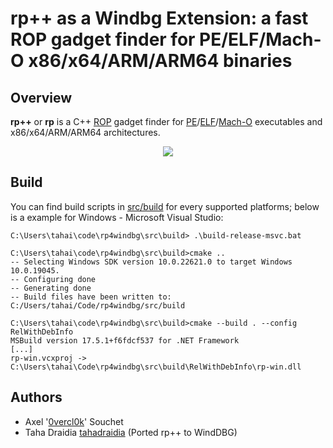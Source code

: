 # rp++ as a Windbg Extension: a fast ROP gadget finder for PE/ELF/Mach-O x86/x64/ARM/ARM64 binaries

## Overview

**rp++** or **rp** is a C++ [ROP](https://en.wikipedia.org/wiki/Return-oriented_programming) gadget finder for [PE](https://docs.microsoft.com/en-us/windows/win32/debug/pe-format)/[ELF](https://en.wikipedia.org/wiki/Executable_and_Linkable_Format)/[Mach-O](https://en.wikipedia.org/wiki/Mach-O) executables and x86/x64/ARM/ARM64 architectures.

<p align='center'>
<img src='pics/rp4windbg.gif'>
</p>

## Build

You can find build scripts in [src/build](src/build) for every supported platforms; below is a example for Windows - Microsoft Visual Studio:

```
C:\Users\tahai\code\rp4windbg\src\build> .\build-release-msvc.bat

C:\Users\tahai\code\rp4windbg\src\build>cmake ..
-- Selecting Windows SDK version 10.0.22621.0 to target Windows 10.0.19045.
-- Configuring done
-- Generating done
-- Build files have been written to: C:/Users/tahai/Code/rp4windbg/src/build

C:\Users\tahai\code\rp4windbg\src\build>cmake --build . --config RelWithDebInfo
MSBuild version 17.5.1+f6fdcf537 for .NET Framework
[...]
rp-win.vcxproj -> C:\Users\tahai\Code\rp4windbg\src\build\RelWithDebInfo\rp-win.dll
```

## Authors

* Axel '[0vercl0k](https://twitter.com/0vercl0k)' Souchet
* Taha Draidia [tahadraidia](https://twitter.com/tahadraidia) (Ported rp++ to WindDBG)
